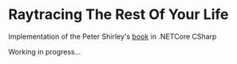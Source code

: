 # Raytracing The Rest Of Your Life
Implementation of the Peter Shirley's [book](https://raytracing.github.io/books/RayTracingTheRestOfYourLife.html) in .NETCore CSharp

Working in progress...
